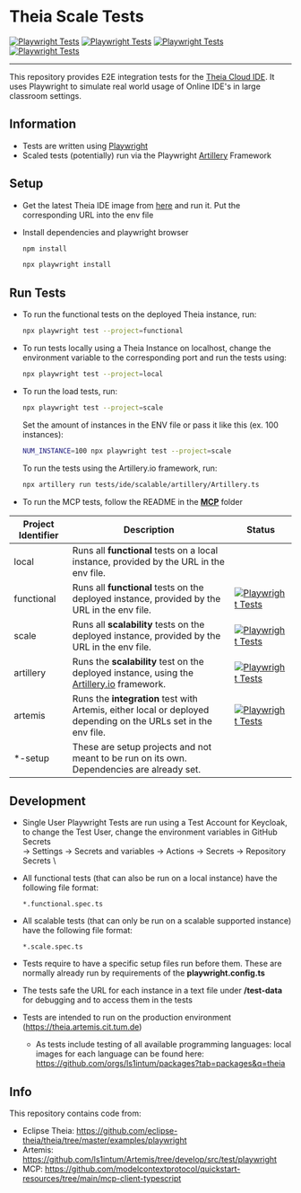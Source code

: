 # Theia Scale Tests

[![Playwright Tests](https://github.com/ls1intum/theia-scale-tests/actions/workflows/functional-tests.yml/badge.svg)](https://github.com/ls1intum/theia-scale-tests/actions/workflows/functional-tests.yml)
[![Playwright Tests](https://github.com/ls1intum/theia-scale-tests/actions/workflows/scalable-tests.yml/badge.svg)](https://github.com/ls1intum/theia-scale-tests/actions/workflows/scalable-tests.yml)
[![Playwright Tests](https://github.com/ls1intum/theia-scale-tests/actions/workflows/artillery-tests.yml/badge.svg)](https://github.com/ls1intum/theia-scale-tests/actions/workflows/artemis-integration-tests.yml)
[![Playwright Tests](https://github.com/ls1intum/theia-scale-tests/actions/workflows/artemis-integration-tests.yml/badge.svg)](https://github.com/ls1intum/theia-scale-tests/actions/workflows/artemis-integration-tests.yml)

---

This repository provides E2E integration tests for the [Theia Cloud IDE](https://theia-cloud.io). It uses Playwright to simulate real world usage of Online IDE's in large classroom settings.

## Information

- Tests are written using [Playwright](https://playwright.dev)
- Scaled tests (potentially) run via the Playwright [Artillery](https://artillery.io) Framework

## Setup

- Get the latest Theia IDE image from [here](https://ghcr.io/eclipse-theia/theia-ide/theia-ide:latest) and run it. Put the corresponding URL into the env file

- Install dependencies and playwright browser
  ```bash
  npm install
  ```
  ```bash
  npx playwright install
  ```

## Run Tests

- To run the functional tests on the deployed Theia instance, run:
  ```bash
  npx playwright test --project=functional
  ```
- To run tests locally using a Theia Instance on localhost, change the environment variable to the corresponding port and run the tests using:

  ```bash
  npx playwright test --project=local
  ```

- To run the load tests, run:

  ```bash
  npx playwright test --project=scale
  ```

  Set the amount of instances in the ENV file or pass it like this (ex. 100 instances):

  ```bash
  NUM_INSTANCE=100 npx playwright test --project=scale
  ```

  To run the tests using the Artillery.io framework, run:

  ```bash
  npx artillery run tests/ide/scalable/artillery/Artillery.ts
  ```

- To run the MCP tests, follow the README in the [**MCP**](mcp/README.md) folder

| Project Identifier | Description                                                                                                       | Status                                                                                                                                                                                                                        |
| ------------------ | ----------------------------------------------------------------------------------------------------------------- | ----------------------------------------------------------------------------------------------------------------------------------------------------------------------------------------------------------------------------- |
| local              | Runs all **functional** tests on a local instance, provided by the URL in the env file.                           |                                                                                                                                                                                                                               |
| functional         | Runs all **functional** tests on the deployed instance, provided by the URL in the env file.                      | [![Playwright Tests](https://github.com/ls1intum/theia-scale-tests/actions/workflows/functional-tests.yml/badge.svg)](https://github.com/ls1intum/theia-scale-tests/actions/workflows/functional-tests.yml)                   |
| scale              | Runs all **scalability** tests on the deployed instance, provided by the URL in the env file.                     | [![Playwright Tests](https://github.com/ls1intum/theia-scale-tests/actions/workflows/scalable-tests.yml/badge.svg)](https://github.com/ls1intum/theia-scale-tests/actions/workflows/scalable-tests.yml)                       |
| artillery          | Runs the **scalability** test on the deployed instance, using the [Artillery.io](https://artillery.io) framework. | [![Playwright Tests](https://github.com/ls1intum/theia-scale-tests/actions/workflows/artillery-tests.yml/badge.svg)](https://github.com/ls1intum/theia-scale-tests/actions/workflows/artemis-integration-tests.yml)           |
| artemis            | Runs the **integration** test with Artemis, either local or deployed depending on the URLs set in the env file.   | [![Playwright Tests](https://github.com/ls1intum/theia-scale-tests/actions/workflows/artemis-integration-tests.yml/badge.svg)](https://github.com/ls1intum/theia-scale-tests/actions/workflows/artemis-integration-tests.yml) |
| \*-setup           | These are setup projects and not meant to be run on its own. Dependencies are already set.                        |

## Development

- Single User Playwright Tests are run using a Test Account for Keycloak, to change the Test User, change the environment variables in GitHub Secrets \
  -> Settings -> Secrets and variables -> Actions -> Secrets -> Repository Secrets \

- All functional tests (that can also be run on a local instance) have the following file format:
  ```none
  *.functional.spec.ts
  ```
- All scalable tests (that can only be run on a scalable supported instance) have the following file format:
  ```none
  *.scale.spec.ts
  ```
- Tests require to have a specific setup files run before them. These are normally already run by requirements of the **playwright.config.ts**
- The tests safe the URL for each instance in a text file under **/test-data** for debugging and to access them in the tests
- Tests are intended to run on the production environment (https://theia.artemis.cit.tum.de)
  - As tests include testing of all available programming languages: local images for each language can be found here: https://github.com/orgs/ls1intum/packages?tab=packages&q=theia

## Info

This repository contains code from:

- Eclipse Theia: https://github.com/eclipse-theia/theia/tree/master/examples/playwright
- Artemis: https://github.com/ls1intum/Artemis/tree/develop/src/test/playwright
- MCP: https://github.com/modelcontextprotocol/quickstart-resources/tree/main/mcp-client-typescript
